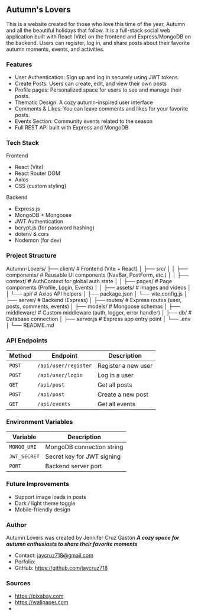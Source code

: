 ## Autumn's Lovers
This is a website created for those who love this time of the year, Autumn and all the beautiful holidays that follow. It is a full-stack social web application built with React (Vite) on the frontend and Express/MongoDB on the backend.
Users can register, log in, and share posts about their favorite autumn moments, events, and activities.

### Features
- User Authentication: Sign up and log in securely using JWT tokens.
- Create Posts: Users can create, edit, and view their own posts
- Profile pages: Personalized space for users to see and manage their posts.
- Thematic Design: A cozy autumn-inspired user interface
- Comments & Likes: You can leave comments and likes for your favorite posts.
- Events Section: Community events related to the season
- Full REST API built with Express and MongoDB

### Tech Stack
Frontend
- React (Vite)
- React Router DOM
- Axios
- CSS (custom styling)

Backend
- Express.js
- MongoDB + Mongoose
- JWT Authentication
- bcrypt.js (for password hashing)
- dotenv & cors
- Nodemon (for dev)

### Project Structure
Autumn-Lovers/
├── client/                # Frontend (Vite + React)
│   ├── src/
│   │   ├── components/    # Reusable UI components (NavBar, PostForm, etc.)
│   │   ├── context/       # AuthContext for global auth state
│   │   ├── pages/         # Page components (Profile, Login, Events)
│   │   ├── assets/        # Images and videos
│   │   └── api/           # Axios API helpers
│   ├── package.json
│   └── vite.config.js
│
├── server/                # Backend (Express)
│   ├── routes/            # Express routes (user, posts, comments, events)
│   ├── models/            # Mongoose schemas
│   ├── middleware/        # Custom middleware (auth, logger, error handler)
│   ├── db/                # Database connection
│   ├── server.js          # Express app entry point
│   └── .env
│
└── README.md

### API Endpoints

| Method | Endpoint             | Description         |
| ------ | -------------------- | ------------------- |
| `POST` | `/api/user/register` | Register a new user |
| `POST` | `/api/user/login`    | Log in a user       |
| `GET`  | `/api/post`          | Get all posts       |
| `POST` | `/api/post`          | Create a new post   |
| `GET`  | `/api/events`        | Get all events      |


### Environment Variables
| Variable     | Description                |
| ------------ | -------------------------- |
| `MONGO_URI`  | MongoDB connection string  |
| `JWT_SECRET` | Secret key for JWT signing |
| `PORT`       | Backend server port        |

### Future Improvements
- Support image loads in posts
- Dark / light theme toggle
- Mobile-friendly design

### Author
Autumn Lovers was created by Jennifer Cruz Gaston
***A cozy space for autumn enthusiasts to share their favorite moments***

- Contact: jaycruz718@gmail.com
- Porfolio: 
- GitHub: https://github.com/jaycruz718

### Sources
- https://pixabay.com
- https://wallpaper.com
- 
